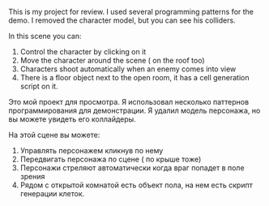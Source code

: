 This is my project for review.
I used several programming patterns for the demo.
I removed the character model, but you can see his colliders.

In this scene you can:
1) Control the character by clicking on it
2) Move the character around the scene ( on the roof too)
3) Characters shoot automatically when an enemy comes into view
4) There is a floor object next to the open room, it has a cell generation script on it.

Это мой проект для просмотра.
Я использовал несколько паттернов программирования для демонстрации.
Я удалил модель персонажа, но вы можете увидеть его коллайдеры.

На этой сцене вы можете:
1) Управлять персонажем кликнув по нему
2) Передвигать персонажа по сцене ( по крыше тоже)
3) Персонажи стреляют автоматически когда враг попадет в поле зрения
4) Рядом с открытой комнатой есть объект пола, на нем есть скрипт генерации клеток.

